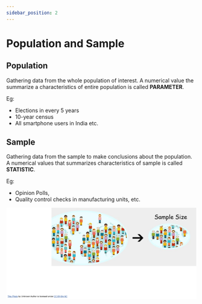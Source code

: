 ```yaml
---
sidebar_position: 2
---
```


# Population and Sample

## Population
Gathering data from the whole population of interest. A numerical value the summarize a characteristics of entire population is called **PARAMETER**.

Eg:
- Elections in every 5 years
- 10-year census
- All smartphone users in India etc.

## Sample
Gathering data from the sample to make  conclusions about the population. A numerical values that summarizes characteristics of sample is called **STATISTIC**.

Eg:
- Opinion Polls,
- Quality control checks in manufacturing units, etc.

![img.png](img.png)
